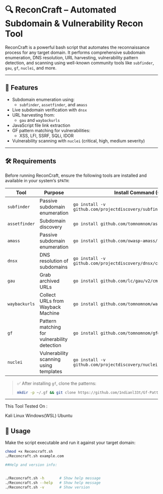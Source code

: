# 🔍 ReconCraft – Automated Subdomain & Vulnerability Recon Tool

ReconCraft is a powerful bash script that automates the reconnaissance process for any target domain. It performs comprehensive subdomain enumeration, DNS resolution, URL harvesting, vulnerability pattern detection, and scanning using well-known community tools like `subfinder`, `gau`, `gf`, `nuclei`, and more.

---

## 🚀 Features

- Subdomain enumeration using:
  - `subfinder`, `assetfinder`, and `amass`
- Live subdomain verification with `dnsx`
- URL harvesting from:
  - `gau` and `waybackurls`
- JavaScript file link extraction
- GF pattern matching for vulnerabilities:
  - XSS, LFI, SSRF, SQLi, IDOR
- Vulnerability scanning with `nuclei` (critical, high, medium severity)

---

## 🛠 Requirements

Before running ReconCraft, ensure the following tools are installed and available in your system’s `$PATH`:

| Tool         | Purpose                                      | Install Command (Go-based)                                  |
|--------------|----------------------------------------------|-------------------------------------------------------------|
| `subfinder`  | Passive subdomain enumeration                | `go install -v github.com/projectdiscovery/subfinder/v2/cmd/subfinder@latest` |
| `assetfinder`| Subdomain discovery                          | `go install github.com/tomnomnom/assetfinder@latest`        |
| `amass`      | Passive subdomain enumeration                | `go install github.com/owasp-amass/amass/v4/...@latest`     |
| `dnsx`       | DNS resolution of subdomains                 | `go install -v github.com/projectdiscovery/dnsx/cmd/dnsx@latest` |
| `gau`        | Grab archived URLs                           | `go install github.com/lc/gau/v2/cmd/gau@latest`            |
| `waybackurls`| Collect URLs from Wayback Machine            | `go install github.com/tomnomnom/waybackurls@latest`        |
| `gf`         | Pattern matching for vulnerability detection| `go install github.com/tomnomnom/gf@latest`                 |
| `nuclei`     | Vulnerability scanning using templates       | `go install -v github.com/projectdiscovery/nuclei/v3/cmd/nuclei@latest` |

> ✅ After installing `gf`, clone the patterns:
> ```bash
> mkdir -p ~/.gf && git clone https://github.com/1ndianl33t/Gf-Patterns ~/.gf
> ```

---


This Tool Tested On :

Kali Linux
Windows(WSL)
Ubuntu


## 🚀 Usage

Make the script executable and run it against your target domain:

```bash
chmod +x Reconcraft.sh
./Reconcraft.sh example.com

##Help and version info:

 
./Reconcraft.sh -h       # Show help message
./Reconcraft.sh --help   # Show help message
./Reconcraft.sh -v       # Show version

